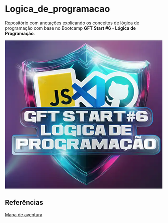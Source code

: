 # Logica_de_programacao
Repositório com anotações explicando os conceitos de lógica de programação com base no Bootcamp **GFT Start #6 - Lógica de Programação**.

![bootcamp logo](https://github.com/WenFra005/Logica_de_programacao/blob/main/Anota%C3%A7%C3%B5es/imagens/Logo%20-%20bootcamp%20logica%20de%20programa%C3%A7%C3%A3o2.png)

## Referências
[Mapa de aventura](https://helpful-jump-17b.notion.site/Mapa-de-aventura-91f3e9bd923842149d4dba754dc65c07)
